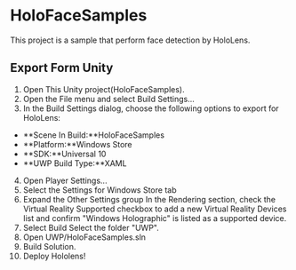 

# HoloFaceSamples
This project is a sample that perform face detection by HoloLens.

## Export Form Unity
1. Open This Unity project(HoloFaceSamples). 
2. Open the File menu and select Build Settings...
3. In the Build Settings dialog, choose the following options to export for HoloLens:
 - **Scene In Build:**HoloFaceSamples
 - **Platform:**Windows Store
 - **SDK:**Universal 10
 - **UWP Build Type:**XAML
4. Open Player Settings...
5. Select the Settings for Windows Store tab
6. Expand the Other Settings group
In the Rendering section, check the Virtual Reality Supported checkbox to add a new Virtual Reality Devices list and confirm "Windows Holographic" is listed as a supported device.
7. Select Build
Select the folder "UWP".
8. Open UWP/HoloFaceSamples.sln
9. Build Solution.
10. Deploy Hololens!

